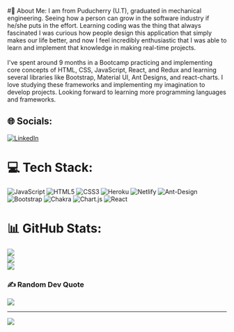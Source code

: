 <!-- hello everyone 👋 i'm &#128512; kiran... --> 
#💫 About Me:
 I am from Puducherry (U.T), graduated in mechanical engineering. Seeing how a person can grow in the software industry if he/she puts in the effort. Learning coding was the thing that always fascinated I was curious how people design this application that simply makes our life better, and now I feel incredibly enthusiastic that I was able to learn and implement that knowledge in making real-time projects.<br><br>I've spent around 9 months in a Bootcamp practicing and implementing core concepts of HTML, CSS, JavaScript, React, and Redux and learning several libraries like Bootstrap, Material UI, Ant Designs, and react-charts. I love studying these frameworks and implementing my imagination to develop projects. Looking forward to learning more programming languages and frameworks.


## 🌐 Socials:
[![LinkedIn](https://img.shields.io/badge/LinkedIn-%230077B5.svg?logo=linkedin&logoColor=white)](https://linkedin.com/in/https://www.linkedin.com/in/bdkirankumar/) 

# 💻 Tech Stack:
![JavaScript](https://img.shields.io/badge/javascript-%23323330.svg?style=for-the-badge&logo=javascript&logoColor=%23F7DF1E) ![HTML5](https://img.shields.io/badge/html5-%23E34F26.svg?style=for-the-badge&logo=html5&logoColor=white) ![CSS3](https://img.shields.io/badge/css3-%231572B6.svg?style=for-the-badge&logo=css3&logoColor=white) ![Heroku](https://img.shields.io/badge/heroku-%23430098.svg?style=for-the-badge&logo=heroku&logoColor=white) ![Netlify](https://img.shields.io/badge/netlify-%23000000.svg?style=for-the-badge&logo=netlify&logoColor=#00C7B7) ![Ant-Design](https://img.shields.io/badge/-AntDesign-%230170FE?style=for-the-badge&logo=ant-design&logoColor=white) ![Bootstrap](https://img.shields.io/badge/bootstrap-%23563D7C.svg?style=for-the-badge&logo=bootstrap&logoColor=white) ![Chakra](https://img.shields.io/badge/chakra-%234ED1C5.svg?style=for-the-badge&logo=chakraui&logoColor=white) ![Chart.js](https://img.shields.io/badge/chart.js-F5788D.svg?style=for-the-badge&logo=chart.js&logoColor=white) ![React](https://img.shields.io/badge/react-%2320232a.svg?style=for-the-badge&logo=react&logoColor=%2361DAFB)
# 📊 GitHub Stats:
![](https://github-readme-stats.vercel.app/api?username=Kiran2821996&theme=dark&hide_border=false&include_all_commits=true&count_private=true)<br/>
![](https://github-readme-streak-stats.herokuapp.com/?user=Kiran2821996&theme=dark&hide_border=false)<br/>
![](https://github-readme-stats.vercel.app/api/top-langs/?username=Kiran2821996&theme=dark&hide_border=false&include_all_commits=true&count_private=true&layout=compact)

### ✍️ Random Dev Quote
![](https://quotes-github-readme.vercel.app/api?type=horizontal&theme=radical)

---
[![](https://visitcount.itsvg.in/api?id=Kiran2821996&icon=0&color=0)](https://visitcount.itsvg.in)

<!-- Proudly created with GPRM ( https://gprm.itsvg.in ) -->
